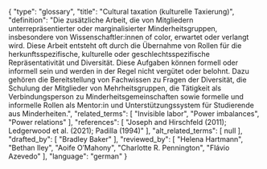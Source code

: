 {
    "type": "glossary",
    "title": "Cultural taxation (kulturelle Taxierung)",
    "definition": "Die zusätzliche Arbeit, die von Mitgliedern unterrepräsentierter oder marginalisierter Minderheitsgruppen, insbesondere von Wissenschaftler:innen of color, erwartet oder verlangt wird. Diese Arbeit entsteht oft durch die Übernahme von Rollen für die herkunftsspezifische, kulturelle oder geschlechtsspezifische Repräsentativität und Diversität. Diese Aufgaben können formell oder informell sein und werden in der Regel nicht vergütet oder belohnt. Dazu gehören die Bereitstellung von Fachwissen zu Fragen der Diversität, die Schulung der Mitglieder von Mehrheitsgruppen, die Tätigkeit als Verbindungsperson zu Minderheitsgemeinschaften sowie formelle und informelle Rollen als Mentor:in und Unterstützungssystem für Studierende aus Minderheiten.",
    "related_terms": [
        "Invisible labor",
        "Power imbalances",
        "Power relations"
    ],
    "references": [
        "Joseph and Hirschfeld (2011); Ledgerwood et al. (2021); Padilla (1994)"
    ],
    "alt_related_terms": [
        null
    ],
    "drafted_by": [
        "Bradley Baker"
    ],
    "reviewed_by": [
        "Helena Hartmann",
        "Bethan Iley",
        "Aoife O’Mahony",
        "Charlotte R. Pennington",
        "Flávio Azevedo"
    ],
    "language": "german"
}
